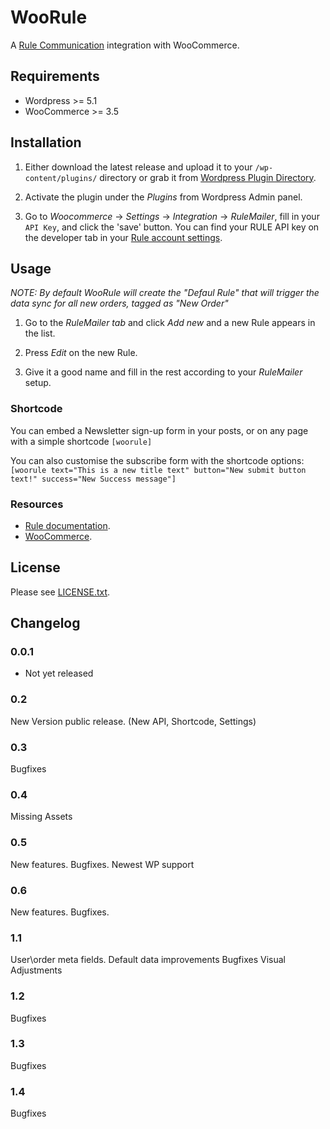 # WooRule

A [Rule Communication](https://www.rule.se/) integration with WooCommerce.

## Requirements

- Wordpress >= 5.1
- WooCommerce >= 3.5

## Installation

1. Either download the latest release and upload it to your `/wp-content/plugins/`
directory or grab it from [Wordpress Plugin
Directory](http://wordpress.org/plugins/woorule/).

2. Activate the plugin under the _Plugins_  from Wordpress Admin panel.

3. Go to _Woocommerce_ -> _Settings_ -> _Integration_ -> _RuleMailer_, fill in your `API Key`, and click the 'save' button. You can find your RULE API key on the developer tab in your [Rule account settings](http://app.rule.io/#/settings/developer).

## Usage

_NOTE: By default WooRule will create the "Defaul Rule" that will trigger the data sync for all new orders, tagged as "New Order"_

1. Go to the _RuleMailer tab_ and click _Add new_ and a new Rule appears in the
   list.

2. Press _Edit_ on the new Rule.

3. Give it a good name and fill in the rest according to your _RuleMailer_ setup.

### Shortcode

You can embed a Newsletter sign-up form in your posts, or on any page with a simple shortcode `[woorule]`
 
You can also customise the subscribe form with the shortcode options:
`[woorule text="This is a new title text" button="New submit button text!" success="New Success message"]`



### Resources

- [Rule documentation](https://docs.rule.se/).
- [WooCommerce](http://docs.woothemes.com/documentation/plugins/woocommerce/).

## License

Please see [LICENSE.txt](/LICENSE.txt).

## Changelog

### 0.0.1
- Not yet released

### 0.2
New Version public release. (New API, Shortcode, Settings)

### 0.3
Bugfixes

### 0.4 
Missing Assets

### 0.5 
New features. Bugfixes. Newest WP support

### 0.6 
New features. Bugfixes.

### 1.1
User\order meta fields.
Default data improvements
Bugfixes
Visual Adjustments

### 1.2
Bugfixes

### 1.3
Bugfixes

### 1.4
Bugfixes